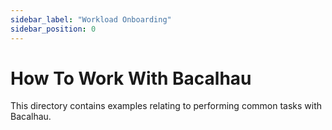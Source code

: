 ```yaml
---
sidebar_label: "Workload Onboarding"
sidebar_position: 0
---
```

# How To Work With Bacalhau

This directory contains examples relating to performing common tasks with Bacalhau.




